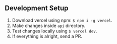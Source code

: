 ## Development Setup
1. Download vercel using npm: `$ npm i -g vercel`.
2. Make changes inside `api` directory.
3. Test changes locally using `$ vercel dev`.
4. If everything is alright, send a PR. 